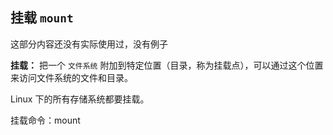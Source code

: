 ## 挂载 `mount`

这部分内容还没有实际使用过，没有例子

**挂载：** 把一个 `文件系统` 附加到特定位置（目录，称为挂载点），可以通过这个位置来访问文件系统的文件和目录。

Linux 下的所有存储系统都要挂载。



挂载命令：mount



